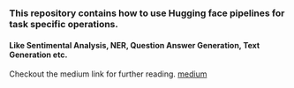 ### This repository contains how to use Hugging face pipelines for task specific operations.
#### Like Sentimental Analysis, NER, Question Answer Generation, Text Generation etc.


Checkout the medium link for further reading.
[medium](https://medium.com/@raoofnaushad7/code-in-few-lines-nlp-summarizer-sentiment-analysis-qa-translation-and-ner-using-transformers-2f13437d2605)